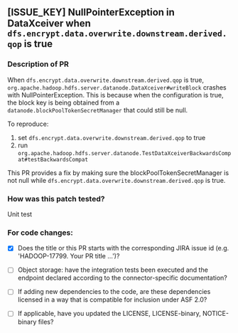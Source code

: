 ## [ISSUE_KEY] NullPointerException in DataXceiver when `dfs.encrypt.data.overwrite.downstream.derived.qop` is true

### Description of PR

When `dfs.encrypt.data.overwrite.downstream.derived.qop` is true, `org.apache.hadoop.hdfs.server.datanode.DataXceiver#writeBlock` crashes with NullPointerException. This is because when the configuration is true, the block key is being obtained from a `datanode.blockPoolTokenSecretManager` that could still be null. 

To reproduce:
1. set `dfs.encrypt.data.overwrite.downstream.derived.qop` to true
2. run `org.apache.hadoop.hdfs.server.datanode.TestDataXceiverBackwardsCompat#testBackwardsCompat`

This PR provides a fix by making sure the blockPoolTokenSecretManager is not null while `dfs.encrypt.data.overwrite.downstream.derived.qop` is true.

### How was this patch tested?

Unit test

### For code changes:

- [x] Does the title or this PR starts with the corresponding JIRA issue id (e.g. 'HADOOP-17799. Your PR title ...')?
- [ ] Object storage: have the integration tests been executed and the endpoint declared according to the connector-specific documentation?
- [ ] If adding new dependencies to the code, are these dependencies licensed in a way that is compatible for inclusion under ASF 2.0?
- [ ] If applicable, have you updated the LICENSE, LICENSE-binary, NOTICE-binary files?

